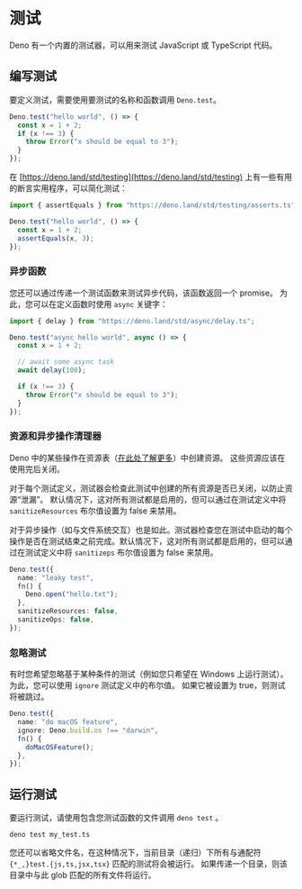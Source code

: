 # 测试

Deno 有一个内置的测试器，可以用来测试 JavaScript 或 TypeScript 代码。

## 编写测试

要定义测试，需要使用要测试的名称和函数调用 `Deno.test`。

```ts
Deno.test("hello world", () => {
  const x = 1 + 2;
  if (x !== 3) {
    throw Error("x should be equal to 3");
  }
});
```

在 [https://deno.land/std/testing](https://deno.land/std/testing) 上有一些有用的断言实用程序，可以简化测试：

```ts
import { assertEquals } from "https://deno.land/std/testing/asserts.ts";

Deno.test("hello world", () => {
  const x = 1 + 2;
  assertEquals(x, 3);
});
```

### 异步函数

您还可以通过传递一个测试函数来测试异步代码，该函数返回一个 promise。
为此，您可以在定义函数时使用 `async` 关键字：

```ts
import { delay } from "https://deno.land/std/async/delay.ts";

Deno.test("async hello world", async () => {
  const x = 1 + 2;

  // await some async task
  await delay(100);

  if (x !== 3) {
    throw Error("x should be equal to 3");
  }
});
```

### 资源和异步操作清理器

Deno 中的某些操作在资源表（[在此处了解更多](./contributing/architecture.md)）中创建资源。
这些资源应该在使用完后关闭。

对于每个测试定义，测试器会检查此测试中创建的所有资源是否已关闭，以防止资源“泄漏”。
默认情况下，这对所有测试都是启用的，但可以通过在测试定义中将 `sanitizeResources` 布尔值设置为 false 来禁用。

对于异步操作（如与文件系统交互）也是如此。测试器检查您在测试中启动的每个操作是否在测试结束之前完成。默认情况下，这对所有测试都是启用的，但可以通过在测试定义中将 `sanitizeps` 布尔值设置为 false 来禁用。

```ts
Deno.test({
  name: "leaky test",
  fn() {
    Deno.open("hello.txt");
  },
  sanitizeResources: false,
  sanitizeOps: false,
});
```

### 忽略测试

有时您希望忽略基于某种条件的测试（例如您只希望在 Windows 上运行测试）。
为此，您可以使用 `ignore` 测试定义中的布尔值。
如果它被设置为 true，则测试将被跳过。

```ts
Deno.test({
  name: "do macOS feature",
  ignore: Deno.build.os !== "darwin",
  fn() {
    doMacOSFeature();
  },
});
```

## 运行测试

要运行测试，请使用包含您测试函数的文件调用 `deno test` 。

```shell
deno test my_test.ts
```

您还可以省略文件名，在这种情况下，当前目录（递归）下所有与通配符 `{*_,}test.{js,ts,jsx,tsx}` 匹配的测试将会被运行。
如果传递一个目录，则该目录中与此 glob 匹配的所有文件将运行。
